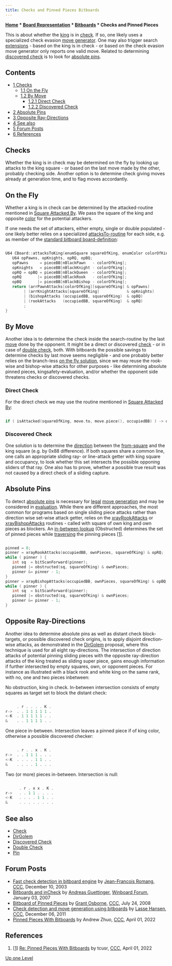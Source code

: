 ```yaml
---
title: Checks and Pinned Pieces Bitboards
---
```

**[Home](Home "Home") * [Board Representation](Board_Representation "Board Representation") * [Bitboards](Bitboards "Bitboards") * Checks and Pinned Pieces**

This is about whether the [king](King "King") is in [check](Check "Check"). If so, one likely uses a specialized check evasion [move generator](Move_Generation "Move Generation"). One may also trigger search [extensions](Extensions "Extensions") - based on the king is in check - or based on the check evasion move generator only reports one valid move. Related to determining [discovered check](Discovered_Check "Discovered Check") is to look for [absolute pins](Pin#AbsolutePin "Pin").

## Contents

- [1 Checks](#checks)
  - [1.1 On the Fly](#on-the-fly)
  - [1.2 By Move](#by-move)
    - [1.2.1 Direct Check](#direct-check)
    - [1.2.2 Discovered Check](#discovered-check)
- [2 Absolute Pins](#absolute-pins)
- [3 Opposite Ray-Directions](#opposite-ray-directions)
- [4 See also](#see-also)
- [5 Forum Posts](#forum-posts)
- [6 References](#references)

## Checks

Whether the king is in check may be determined on the fly by looking up attacks to the king square - or based on the last move made by the other, probably checking side. Another option is to determine check giving moves already at generation time, and to flag moves accordantly.

## On the Fly

Whether a king is in check can be determined by the attacked-routine mentioned in [Square Attacked By](Square_Attacked_By#AnyAttackBySide "Square Attacked By"). We pass the square of the king and opposite [color](Color "Color") for the potential attackers.

If one needs the set of attackers, either empty, single or double populated - one likely better relies on a specialized [attacksTo-routine](Square_Attacked_By#ByAllPieces "Square Attacked By") for each side, e.g. as member of the [standard bitboard board-definition](Bitboard_Board-Definition "Bitboard Board-Definition"):

```C++

U64 CBoard::attacksToKing(enumSquare squareOfKing, enumColor colorOfKing) {
   U64 opPawns, opKnights, opRQ, opBQ;
   opPawns     = pieceBB[nBlackPawn   - colorOfKing];
   opKnights   = pieceBB[nBlackKnight - colorOfKing];
   opRQ = opBQ = pieceBB[nBlackQueen  - colorOfKing];
   opRQ       |= pieceBB[nBlackRook   - colorOfKing];
   opBQ       |= pieceBB[nBlackBishop - colorOfKing];
   return (arrPawnAttacks[colorOfKing][squareOfKing] & opPawns)
        | (arrKnightAttacks[squareOfKing]            & opKnights)
        | (bishopAttacks (occupiedBB, squareOfKing)  & opBQ)
        | (rookAttacks   (occupiedBB, squareOfKing)  & opRQ)
        ;
}

```

## By Move

Another idea is to determine the check inside the search-routine by the last [move](Moves "Moves") done by the opponent. It might be a direct or discovered [check](Check "Check") - or in case of [double check](Double_Check "Double Check"), both. With bitboards the possible savings to determine checks by last move seems negligible - and one probably better relies on the branch-less [on the fly solution](</Checks_and_Pinned_Pieces_(Bitboards)#ChecksOnTheFly> "Checks and Pinned Pieces (Bitboards)"), since we may reuse the rook-wise and bishop-wise attacks for other purposes - like determining absolute pinned pieces, kingsafety-evaluation, and/or whether the opponent side threatens checks or discovered checks.

### Direct Check

For the direct check we may use the routine mentioned in [Square Attacked By](Square_Attacked_By#AttackedByPieceOnSquare "Square Attacked By"):

```C++

if ( isAttacked(squareOfKing, move.to, move.piece(), occupiedBB) ) -> direct check

```

### Discovered Check

One solution is to determine the [direction](Direction "Direction") between the [from-square](Origin_Square "Origin Square") and the king square (e.g. by 0x88 difference). If both squares share a common line, one calls an appropriate sliding ray- or line-attack getter with king square and occupancy, to look whether this set intersects the possible opponing sliders of that ray. One also has to prove, whether a possible true result was not caused by a direct check of a sliding capture.

## Absolute Pins

To detect [absolute pins](Pin#AbsolutePin "Pin") is necessary for [legal](Legal_Move "Legal Move") [move generation](Move_Generation "Move Generation") and may be considered in [evaluation](Evaluation "Evaluation"). While there are different approaches, the most common for programs based on single sliding piece attacks rather than direction wise set-wise attack getter, relies on the [xrayRookAttacks](</X-ray_Attacks_(Bitboards)#ModifyingOccupancy> "X-ray Attacks (Bitboards)") or [xrayBishopAttacks](</X-ray_Attacks_(Bitboards)#ModifyingOccupancy> "X-ray Attacks (Bitboards)") routines - called with square of own king and own pieces as blockers. An [in-between lookup](Square_Attacked_By#Obstructed "Square Attacked By") (Obstructed) determines the set of pinned pieces while [traversing](Bitboard_Serialization "Bitboard Serialization") the pinning pieces <a id="cite-note-1" href="#cite-ref-1">[1]</a>.

```C++

pinned = 0;
pinner = xrayRookAttacks(occupiedBB, ownPieces, squareOfKing) & opRQ;
while ( pinner ) {
   int sq  = bitScanForward(pinner);
   pinned |= obstructed(sq, squareOfKing) & ownPieces;
   pinner &= pinner - 1;
}
pinner = xrayBishopAttacks(occupiedBB, ownPieces, squareOfKing) & opBQ;
while ( pinner ) {
   int sq  = bitScanForward(pinner);
   pinned |= obstructed(sq, squareOfKing) & ownPieces;
   pinner &= pinner - 1;
}

```

## Opposite Ray-Directions

Another idea to determine absolute pins as well as distant check block-targets, or possible discovered check origins, is to apply disjoint direction-wise attacks, as demonstrated in the [DirGolem](DirGolem "DirGolem") proposal, where this technique is used for all eight ray-directions. The intersection of direction attacks of potential pinning sliding pieces with the opposite ray-direction attacks of the king treated as sliding super piece, gains enough information if further intersected by empty squares, own, or opponent pieces. For instance as illustrated with a black rook and white king on the same rank, with no, one and two pieces inbetween:

No obstruction, king in check. In-between intersection consists of empty squares as target set to block the distant check:

```C++

     . r . . . . K .     
r->  . . 1 1 1 1 1 .      
<-K  . 1 1 1 1 1 . .
&    . . 1 1 1 1 . .  

```

One piece in-between. Intersection leaves a pinned piece if of king color, otherwise a possible discovered checker:

```C++

     . r . . x . K .  
r->  . . 1 1 1 . . .             
<-K  . . . . 1 1 . .
&    . . . . 1 . . .

```

Two (or more) pieces in-between. Intersection is null:

```C++

      . r . x x . K .  
r->   . . 1 1 . . . .
<-K   . . . . 1 1 . .
&     . . . . . . . .   

```

## See also

- [Check](Check "Check")
- [DirGolem](DirGolem "DirGolem")
- [Discovered Check](Discovered_Check "Discovered Check")
- [Double Check](Double_Check "Double Check")
- [Pin](Pin "Pin")

## Forum Posts

- [Fast check detection in bitboard engine](https://www.stmintz.com/ccc/index.php?id=334869) by [Jean-Francois Romang](Jean-Francois_Romang "Jean-Francois Romang"), [CCC](CCC "CCC"), December 10, 2003
- [Bitboards and inCheck](http://www.open-aurec.com/wbforum/viewtopic.php?f=4&t=6064&p=29127) by [Andreas Guettinger](Andreas_Guettinger "Andreas Guettinger"), [Winboard Forum](Computer_Chess_Forums "Computer Chess Forums"), January 03, 2007
- [Bitboard of Pinned Pieces](http://www.talkchess.com/forum/viewtopic.php?t=22550) by [Grant Osborne](Grant_Osborne "Grant Osborne"), [CCC](CCC "CCC"), July 24, 2008
- [Check detection and move generation using bitboards](http://www.talkchess.com/forum/viewtopic.php?t=41351) by [Lasse Hansen](Lasse_Hansen "Lasse Hansen"), [CCC](CCC "CCC"), December 06, 2011
- [Pinned Pieces With Bitboards](https://www.talkchess.com/forum3/viewtopic.php?f=7&t=79617) by Andrew Zhuo, [CCC](CCC "CCC"), April 01, 2022

## References

1. <a id="cite-ref-1" href="#cite-note-1">[1]</a> [Re: Pinned Pieces With Bitboards](https://www.talkchess.com/forum3/viewtopic.php?f=7&t=79617&start=2) by tcusr, [CCC](CCC "CCC"), April 01, 2022

[Up one Level](Bitboards "Bitboards")


